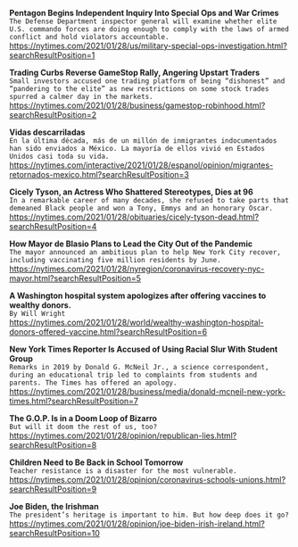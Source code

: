 **Pentagon Begins Independent Inquiry Into Special Ops and War Crimes**\
`The Defense Department inspector general will examine whether elite U.S. commando forces are doing enough to comply with the laws of armed conflict and hold violators accountable.`\
https://nytimes.com/2021/01/28/us/military-special-ops-investigation.html?searchResultPosition=1

**Trading Curbs Reverse GameStop Rally, Angering Upstart Traders**\
`Small investors accused one trading platform of being “dishonest” and “pandering to the elite” as new restrictions on some stock trades spurred a calmer day in the markets.`\
https://nytimes.com/2021/01/28/business/gamestop-robinhood.html?searchResultPosition=2

**Vidas descarriladas**\
`En la última década, más de un millón de inmigrantes indocumentados han sido enviados a México. La mayoría de ellos vivió en Estados Unidos casi toda su vida.`\
https://nytimes.com/interactive/2021/01/28/espanol/opinion/migrantes-retornados-mexico.html?searchResultPosition=3

**Cicely Tyson, an Actress Who Shattered Stereotypes, Dies at 96**\
`In a remarkable career of many decades, she refused to take parts that demeaned Black people and won a Tony, Emmys and an honorary Oscar.`\
https://nytimes.com/2021/01/28/obituaries/cicely-tyson-dead.html?searchResultPosition=4

**How Mayor de Blasio Plans to Lead the City Out of the Pandemic**\
`The mayor announced an ambitious plan to help New York City recover,  including vaccinating five million residents by June.`\
https://nytimes.com/2021/01/28/nyregion/coronavirus-recovery-nyc-mayor.html?searchResultPosition=5

**A Washington hospital system apologizes after offering vaccines to wealthy donors.**\
`By Will Wright`\
https://nytimes.com/2021/01/28/world/wealthy-washington-hospital-donors-offered-vaccine.html?searchResultPosition=6

**New York Times Reporter Is Accused of Using Racial Slur With Student Group**\
`Remarks in 2019 by Donald G. McNeil Jr., a science correspondent, during an educational trip led to complaints from students and parents. The Times has offered an apology.`\
https://nytimes.com/2021/01/28/business/media/donald-mcneil-new-york-times.html?searchResultPosition=7

**The G.O.P. Is in a Doom Loop of Bizarro**\
`But will it doom the rest of us, too?`\
https://nytimes.com/2021/01/28/opinion/republican-lies.html?searchResultPosition=8

**Children Need to Be Back in School Tomorrow**\
`Teacher resistance is a disaster for the most vulnerable.`\
https://nytimes.com/2021/01/28/opinion/coronavirus-schools-unions.html?searchResultPosition=9

**Joe Biden, the Irishman**\
`The president’s heritage is important to him. But how deep does it go?`\
https://nytimes.com/2021/01/28/opinion/joe-biden-irish-ireland.html?searchResultPosition=10

